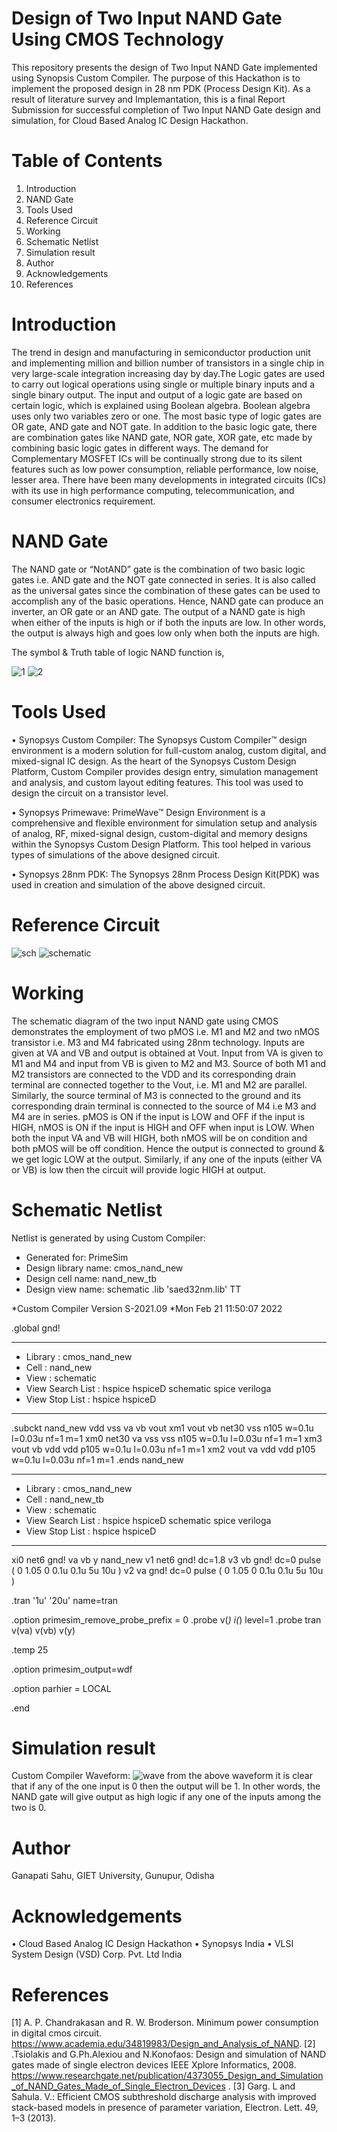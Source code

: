 # Design of Two Input NAND Gate Using CMOS Technology
This repository presents the design of Two Input NAND Gate implemented using Synopsis Custom Compiler. The purpose of this Hackathon is to implement the proposed design in 28 nm PDK (Process Design Kit). As a result of literature survey and Implemantation, this is a final Report Submission for successful completion of  Two Input NAND Gate design and simulation, for Cloud Based Analog IC Design Hackathon.

# Table of Contents
  1. Introduction
  2. NAND Gate
  3. Tools Used
  4. Reference Circuit
  5. Working
  6. Schematic Netlist
  7. Simulation result
  8.  Author
  9.  Acknowledgements
  10. References
 
 # Introduction
The trend in design and manufacturing in semiconductor production unit and implementing million and billion number of transistors in a single chip in very large-scale integration increasing day by day.The Logic gates are used to carry out logical operations using single or multiple binary inputs and a single binary output. The input and output of a logic gate are based on certain logic, which is explained using Boolean algebra. Boolean algebra uses only two variables zero or one. The most basic type of logic gates are OR gate, AND gate and NOT gate. In addition to the basic logic gate, there are combination gates like NAND gate, NOR gate, XOR gate, etc made by combining basic logic gates in different ways. The demand for Complementary MOSFET ICs will be continually strong due to its silent features such as low power consumption, reliable performance, low noise, lesser area. There have been many developments in integrated circuits (ICs) with its use in high performance computing, telecommunication, and consumer electronics requirement.  

# NAND Gate
The NAND gate or “NotAND” gate is the combination of two basic logic gates i.e. AND gate and the NOT gate connected in series. It is also called as the universal gates since the combination of these gates can be used to accomplish any of the basic operations. Hence, NAND gate can produce an inverter, an OR gate or an AND gate.
The output of a NAND gate is high when either of the inputs is high or if both the inputs are low. In other words, the output is always high and goes low only when both the inputs are high.

The symbol & Truth table of logic NAND function is,

![1](https://user-images.githubusercontent.com/100135066/154964797-15f3a295-a474-498d-8e35-3f49fc4fe3c0.JPG)
![2](https://user-images.githubusercontent.com/100135066/154965179-f0fe76f9-f8b2-4d4c-975b-8216178e36e1.JPG)

# Tools Used
• Synopsys Custom Compiler:
The Synopsys Custom Compiler™ design environment is a modern solution for full-custom analog, custom digital, and mixed-signal IC design. As the heart of the Synopsys Custom Design Platform, Custom Compiler provides design entry, simulation management and analysis, and custom layout editing features. This tool was used to design the circuit on a transistor level.

• Synopsys Primewave:
PrimeWave™ Design Environment is a comprehensive and flexible environment for simulation setup and analysis of analog, RF, mixed-signal design, custom-digital and memory designs within the Synopsys Custom Design Platform. This tool helped in various types of simulations of the above designed circuit.

• Synopsys 28nm PDK:
The Synopsys 28nm Process Design Kit(PDK) was used in creation and simulation of the above designed circuit.
 
 # Reference Circuit
 ![sch](https://user-images.githubusercontent.com/100135066/154967434-e0fe4c42-948f-4795-be63-3624135700df.JPG)
![schematic](https://user-images.githubusercontent.com/100135066/154967444-73cb0c3a-7db2-4175-9fa2-e421fd4c01f5.JPG)

# Working
The schematic diagram of the two input NAND gate using CMOS demonstrates the employment of two pMOS i.e. M1 and M2 and two nMOS transistor i.e. M3 and M4 fabricated using 28nm technology. Inputs are given at VA and VB and output is obtained at Vout. Input from VA is given to M1 and M4 and input from VB is given to M2 and M3. Source of both M1 and M2 transistors are connected to the VDD and its corresponding drain terminal are connected together to the Vout, i.e. M1 and M2 are parallel. Similarly, the source terminal of M3 is connected to the ground and its corresponding drain terminal is connected to the source of M4 i.e M3 and M4 are in series. pMOS is ON if the input is LOW and OFF if the input is HIGH, nMOS is ON if the input is HIGH and OFF when input is LOW. When both the input VA and VB will HIGH, both nMOS will be on condition and both pMOS will be off condition. Hence the output is connected to ground & we get logic LOW at the output. Similarly, if any one of the inputs (either VA or VB) is low then the circuit will provide logic HIGH at output.

# Schematic Netlist
Netlist is generated by using Custom Compiler:
*  Generated for: PrimeSim
*  Design library name: cmos_nand_new
*  Design cell name: nand_new_tb
*  Design view name: schematic
.lib 'saed32nm.lib' TT

*Custom Compiler Version S-2021.09
*Mon Feb 21 11:50:07 2022

.global gnd!
********************************************************************************
* Library          : cmos_nand_new
* Cell             : nand_new
* View             : schematic
* View Search List : hspice hspiceD schematic spice veriloga
* View Stop List   : hspice hspiceD
********************************************************************************
.subckt nand_new vdd vss va vb vout
xm1 vout vb net30 vss n105 w=0.1u l=0.03u nf=1 m=1
xm0 net30 va vss vss n105 w=0.1u l=0.03u nf=1 m=1
xm3 vout vb vdd vdd p105 w=0.1u l=0.03u nf=1 m=1
xm2 vout va vdd vdd p105 w=0.1u l=0.03u nf=1 m=1
.ends nand_new

********************************************************************************
* Library          : cmos_nand_new
* Cell             : nand_new_tb
* View             : schematic
* View Search List : hspice hspiceD schematic spice veriloga
* View Stop List   : hspice hspiceD
********************************************************************************
xi0 net6 gnd! va vb y nand_new
v1 net6 gnd! dc=1.8
v3 vb gnd! dc=0 pulse ( 0 1.05 0 0.1u 0.1u 5u 10u )
v2 va gnd! dc=0 pulse ( 0 1.05 0 0.1u 0.1u 5u 10u )








.tran '1u' '20u' name=tran

.option primesim_remove_probe_prefix = 0
.probe v(*) i(*) level=1
.probe tran v(va) v(vb) v(y)

.temp 25



.option primesim_output=wdf


.option parhier = LOCAL






.end

# Simulation result
Custom Compiler Waveform:
![wave](https://user-images.githubusercontent.com/100135066/154971070-21fc5013-8918-4638-9efd-5dd777bc4733.JPG)
from the above waveform it is clear that if any of the one input is 0 then the output will be 1. In other words, the NAND gate will give output as high logic if any one of the inputs among the two is 0.

# Author
Ganapati Sahu, GIET University, Gunupur, Odisha

# Acknowledgements
• Cloud Based Analog IC Design Hackathon
• Synopsys India
• VLSI System Design (VSD) Corp. Pvt. Ltd India

# References
[1] A. P. Chandrakasan and R. W. Broderson. Minimum power consumption in digital cmos circuit. https://www.academia.edu/34819983/Design_and_Analysis_of_NAND.
[2] .Tsiolakis and G.Ph.Alexiou and N.Konofaos: Design and simulation of NAND gates made of single electron devices IEEE Xplore Informatics, 2008. https://www.researchgate.net/publication/4373055_Design_and_Simulation_of_NAND_Gates_Made_of_Single_Electron_Devices .
[3] Garg. L and Sahula. V.: Efficient CMOS subthreshold discharge analysis with improved stack-based models in presence of parameter variation, Electron. Lett. 49, 1–3 (2013).
